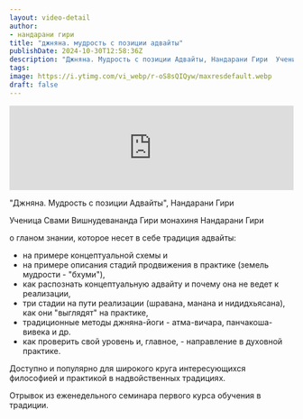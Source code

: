 ```yaml
---
layout: video-detail
author:
- нандарани гири
title: "джняна. мудрость с позиции адвайты"
publishDate: 2024-10-30T12:58:36Z
description: "Джняна. Мудрость с позиции Адвайты, Нандарани Гири  Ученица Свами Вишнудевананда Гири монахиня Нандарани Гири  о гланом знании, которое несет в себе традиция адвайты   * на примере концептуальной схемы и * на примере описания стадий продвижения"
tags: 
image: https://i.ytimg.com/vi_webp/r-oS8sQIQyw/maxresdefault.webp
draft: false
---
```


<iframe width="100%" src="https://www.youtube.com/embed/r-oS8sQIQyw" frameborder="0" allowfullscreen=""></iframe> 

 "Джняна. Мудрость с позиции Адвайты", Нандарани Гири

 Ученица Свами Вишнудевананда Гири монахиня Нандарани Гири 

 о гланом знании, которое несет в себе традиция адвайты: 

* на примере концептуальной схемы и
* на примере описания стадий продвижения в практике (земель мудрости - "бхуми"),
* как распознать концептуальную адвайту и почему она не ведет к реализации,
* три стадии на пути реализации (шравана, манана и нидидхьясана), как они "выглядят" на практике,
* традиционные методы джняна-йоги - атма-вичара, панчакоша-вивека и др.
* как проверить свой уровень и, главное, - направление в духовной практике.

 Доступно и популярно для широкого круга интересующихся философией и практикой в надвойственных традициях. 

 Отрывок из еженедельного семинара первого курса обучения в традиции.

  

 